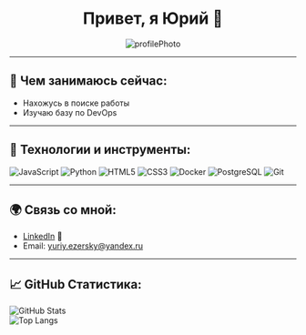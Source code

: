 <h1 align="center">Привет, я Юрий 👋</h1>

<p align="center">
  <img src="https://media.licdn.com/dms/image/v2/D5616AQH6xQo9SC0llg/profile-displaybackgroundimage-shrink_350_1400/B56ZTgR0X5GsAg-/0/1738929556270?e=1744243200&amp;v=beta&amp;t=f2gBBszhE3N5thBlrKAu0uUaBwmVd50sD4l8tGQIEmg" alt="profilePhoto">
</p>

---

## 🔭 Чем занимаюсь сейчас:
- Нахожусь в поиске работы
- Изучаю базу по DevOps 

---

## 🚀 Технологии и инструменты:
<p>
  <img src="https://img.shields.io/badge/-JavaScript-F7DF1E?style=flat-square&logo=javascript&logoColor=black" alt="JavaScript">
  <img src="https://img.shields.io/badge/-Python-3776AB?style=flat-square&logo=python&logoColor=white" alt="Python">
  <img src="https://img.shields.io/badge/-HTML5-E34F26?style=flat-square&logo=html5&logoColor=white" alt="HTML5">
  <img src="https://img.shields.io/badge/-CSS3-1572B6?style=flat-square&logo=css3" alt="CSS3">
  <img src="https://img.shields.io/badge/-Docker-2496ED?style=flat-square&logo=docker&logoColor=white" alt="Docker">
  <img src="https://img.shields.io/badge/-PostgreSQL-336791?style=flat-square&logo=postgresql&logoColor=white" alt="PostgreSQL">
  <img src="https://img.shields.io/badge/-Git-F05032?style=flat-square&logo=git&logoColor=white" alt="Git">
</p>

---

## 🌍 Связь со мной:
- [LinkedIn](https://linkedin.com/in/yuriy-ezersky) 👔
- Email: [yuriy.ezersky@yandex.ru](mailto:yuriy.ezersky@yandex.ru)

---

## 📈 GitHub Статистика:
<p align="left">
  <img src="https://github-readme-stats.vercel.app/api?username=YuriyEzersky&show_icons=true&theme=dark" alt="GitHub Stats">
  <br>
  <img src="https://github-readme-stats.vercel.app/api/top-langs/?username=YuriyEzersky&layout=compact&theme=dark" alt="Top Langs">
</p>
